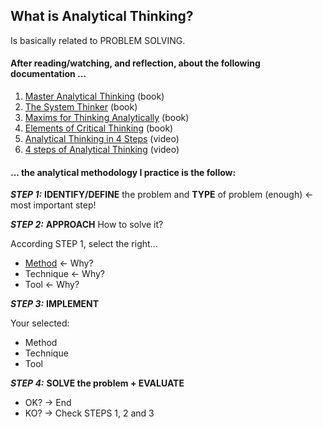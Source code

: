 ## What is Analytical Thinking?

Is basically related to PROBLEM SOLVING.<br/>

#### After reading/watching, and reflection, about the following documentation ...
1. [Master Analytical Thinking](https://www.amazon.com/Master-Analytical-Thinking-Intelligent-Strengthen-ebook/dp/B0857LLG86/ref=sr_1_1?crid=3RJXK9WKOVISY&keywords=master+analytical&qid=1665833891&qu=eyJxc2MiOiIxLjc3IiwicXNhIjoiMC4wMCIsInFzcCI6IjAuMDAifQ%3D%3D&sprefix=master+analytical%2Caps%2C219&sr=8-1) (book)
2. [The System Thinker](https://www.amazon.com/Systems-Thinker-Analytical-Decision-Deduction/dp/1083162101/ref=sr_1_20_sspa?crid=2L31R1DWX40MW&keywords=system+thinker+rutherford&qid=1665834550&qu=eyJxc2MiOiIxLjU5IiwicXNhIjoiMC4wMCIsInFzcCI6IjAuMDAifQ%3D%3D&sprefix=system+thinker+rutherfor%2Caps%2C158&sr=8-20-spons&psc=1) (book)
3. [Maxims for Thinking Analytically](https://www.amazon.com/Maxims-Thinking-Analytically-legendary-Zeckhauser-ebook/dp/B098GLJS51/ref=sr_1_15?crid=1JU9SO0UW10CM&keywords=system+thinker+analytical&qid=1665834475&qu=eyJxc2MiOiIyLjIwIiwicXNhIjoiMC4wMCIsInFzcCI6IjAuMDAifQ%3D%3D&sprefix=system+thinker+analytical%2Caps%2C140&sr=8-15) (book)
4. [Elements of Critical Thinking](https://www.amazon.com/Elements-Critical-Thinking-Fundamental-Intelligent-ebook/dp/B07JWBKNVG/ref=sr_1_14?crid=2FUAA2NIDWUKH&keywords=critical+thinking&qid=1665834857&qu=eyJxc2MiOiI1LjcwIiwicXNhIjoiNS4xOCIsInFzcCI6IjQuNzkifQ%3D%3D&sprefix=critical+thinkin%2Caps%2C201&sr=8-14) (book)
5. [Analytical Thinking in 4 Steps](https://www.youtube.com/watch?v=uV18HsZRdk0) (video)
6. [4 steps of Analytical Thinking](https://www.youtube.com/watch?v=oU_OQ_jV_80&t=1s) (video)

#### ... the analytical methodology I practice is the follow:

***STEP 1:*** **IDENTIFY/DEFINE** the problem and **TYPE** of problem (enough) <- most important step!

***STEP 2:*** **APPROACH** How to solve it? <br/>

According STEP 1, select the right...
- [Method](analytics/Methods) <- Why?
- Technique <- Why?
- Tool <- Why?

***STEP 3:*** **IMPLEMENT** <br/>

Your selected:
- Method
- Technique  
- Tool       

***STEP 4:*** **SOLVE the problem + EVALUATE** <br/>
- OK? -> End
- KO? -> Check STEPS 1, 2 and 3
